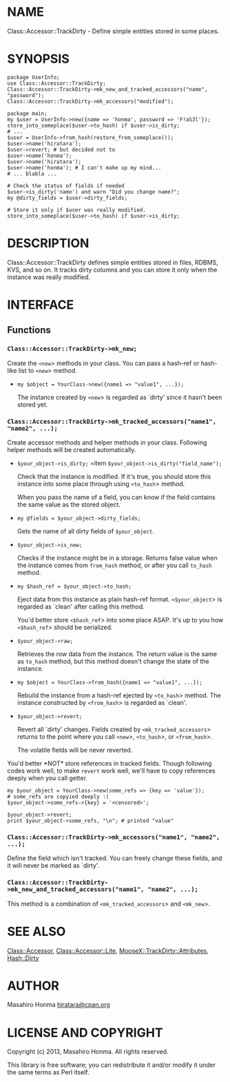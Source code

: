 # NAME

Class::Accessor::TrackDirty - Define simple entities stored in some places.

# SYNOPSIS

    package UserInfo;
    use Class::Accessor::TrackDirty;
    Class::Accessor::TrackDirty->mk_new_and_tracked_accessors("name", "password");
    Class::Accessor::TrackDirty->mk_accessors("modified");

    package main;
    my $user = UserInfo->new({name => 'honma', password => 'F!aS3l'});
    store_into_someplace($user->to_hash) if $user->is_dirty;
    # ...
    $user = UserInfo->from_hash(restore_from_someplace());
    $user->name('hiratara');
    $user->revert; # but decided not to
    $user->name('honma');
    $user->name('hiratara');
    $user->name('honma'); # I can't make up my mind...
    # ... blabla ...

    # Check the status of fields if needed
    $user->is_dirty('name') and warn "Did you change name?";
    my @dirty_fields = $user->dirty_fields;

    # Store it only if $user was really modified.
    store_into_someplace($user->to_hash) if $user->is_dirty;

# DESCRIPTION

Class::Accessor::TrackDirty defines simple entities stored in files, RDBMS,
KVS, and so on. It tracks dirty columns and you can store it only when the
instance was really modified.

# INTERFACE

## Functions

### `Class::Accessor::TrackDirty->mk_new;`

Create the `<new`> methods in your class.
You can pass a hash-ref or hash-like list to `<new`> method.

- `my $object = YourClass->new({name1 => "value1", ...});`

    The instance created by `<new`> is regarded as \`dirty' since it hasn't been
    stored yet.

### `Class::Accessor::TrackDirty->mk_tracked_accessors("name1", "name2", ...);`

Create accessor methods and helper methods in your class.
Following helper methods will be created automatically.

- `$your_object->is_dirty;`
=item `$your_object->is_dirty("field_name");`

    Check that the instance is modified. If it's true, you should store this
    instance into some place through using `<to_hash`> method.

    When you pass the name of a field, you can know if the field contains the same
    value as the stored object.

- `my @fields = $your_object->dirty_fields;`

    Gets the name of all dirty fields of `$your_object`.

- `$your_object->is_new;`

    Checks if the instance might be in a storage. Returns false value when
    the instance comes from `from_hash` method, or after you call
    `to_hash` method.

- `my $hash_ref = $your_object->to_hash;`

    Eject data from this instance as plain hash-ref format.
    `<$your_object`> is regarded as \`clean' after calling this method.

    You'd better store `<$hash_ref`> into some place ASAP. It's up to you how
    `<$hash_ref`> should be serialized.

- `$your_object->raw;`

    Retrieves the row data from the instance. The return value is the same as
    `to_hash` method, but this method doesn't change the state of the
    instance.

- `my $object = YourClass->from_hash({name1 => "value1", ...});`

    Rebuild the instance from a hash-ref ejected by `<to_hash`> method.
    The instance constructed by `<from_hash`> is regarded as \`clean'.

- `$your_object->revert;`

    Revert all \`dirty' changes. Fields created by `<mk_tracked_accessors`> returns to
    the point where you call `<new`>, `<to_hash`>, or `<from_hash`>.

    The volatile fields will be never reverted.

You'd better \*NOT\* store references in tracked fields. Though following codes
work well, to make `revert` work well, we'll have to copy references deeply
when you call getter.

    my $your_object = YourClass->new(some_refs => {key => 'value'});
    # some_refs are copyied deeply :(
    $your_object->some_refs->{key} = '<censored>';

    $your_object->revert;
    print $your_object->some_refs, "\n"; # printed "value"

### `Class::Accessor::TrackDirty->mk_accessors("name1", "name2", ...);`

Define the field which isn't tracked. You can freely change these fields,
and it will never be marked as \`dirty'.

### `Class::Accessor::TrackDirty->mk_new_and_tracked_accessors("name1", "name2", ...);`

This method is a combination of `<mk_tracked_accessors`> and `<mk_new`>.

# SEE ALSO

[Class::Accessor](https://metacpan.org/pod/Class::Accessor), [Class::Accessor::Lite](https://metacpan.org/pod/Class::Accessor::Lite), [MooseX::TrackDirty::Attributes](https://metacpan.org/pod/MooseX::TrackDirty::Attributes), [Hash::Dirty](https://metacpan.org/pod/Hash::Dirty)

# AUTHOR

Masahiro Honma <hiratara@cpan.org>

# LICENSE AND COPYRIGHT

Copyright (c) 2013, Masahiro Honma. All rights reserved.

This library is free software; you can redistribute it and/or modify
it under the same terms as Perl itself.
